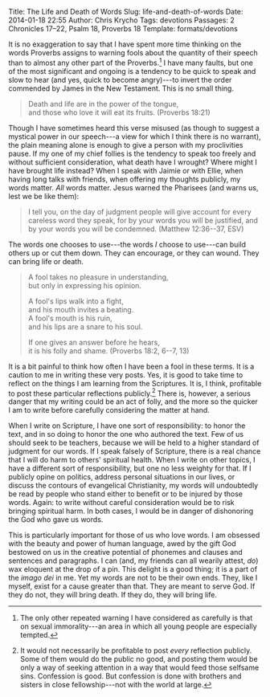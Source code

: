 Title: The Life and Death of Words
Slug: life-and-death-of-words
Date: 2014-01-18 22:55
Author: Chris Krycho
Tags: devotions
Passages: 2 Chronicles 17–22, Psalm 18, Proverbs 18
Template: formats/devotions

It is no exaggeration to say that I have spent more time thinking on the words Proverbs assigns to warning fools about the quantity of their speech than to almost any other part of the Proverbs.[^1] I have many faults, but one of the most significant and ongoing is a tendency to be quick to speak and slow to hear (and yes, quick to become angry)---to invert the order commended by James in the New Testament. This is no small thing.

> Death and life are in the power of the tongue,  
> and those who love it will eat its fruits. (Proverbs 18:21)

Though I have sometimes heard this verse misused (as though to suggest a mystical power in our speech---a view for which I think there is no warrant), the plain meaning alone is enough to give a person with my proclivities pause. If my one of my chief follies is the tendency to speak too freely and without sufficient consideration, what death have I wrought? Where might I have brought life instead? When I speak with Jaimie or with Ellie, when having long talks with friends, when offering my thoughts publicly, my words matter. *All* words matter. Jesus warned the Pharisees (and warns us, lest we be like them):

> I tell you, on the day of judgment people will give account for every careless word they speak, for by your words you will be justified, and by your words you will be condemned. (Matthew 12:36--37, ESV)

The words one chooses to use---the words *I* choose to use---can build others up or cut them down. They can encourage, or they can wound. They can bring life or death.

> A fool takes no pleasure in understanding,  
> but only in expressing his opinion.  
> 
> A fool's lips walk into a fight,  
> and his mouth invites a beating.  
> A fool's mouth is his ruin,  
> and his lips are a snare to his soul.  
>   
> If one gives an answer before he hears,  
> it is his folly and shame. (Proverbs 18:2, 6--7, 13)

It is a bit painful to think how often I have been a fool in these terms. It is a caution to me in writing these very posts. Yes, it is good to take time to reflect on the things I am learning from the Scriptures. It is, I think, profitable to post these particular reflections publicly.[^2] There is, however, a serious danger that my writing could be an act of folly, and the more so the quicker I am to write before carefully considering the matter at hand.

When I write on Scripture, I have one sort of responsibility: to honor the text, and in so doing to honor the one who authored the text. Few of us should seek to be teachers, because we will be held to a higher standard of judgment for our words. If I speak falsely of Scripture, there is a real chance that I will do harm to others' spiritual health. When I write on other topics, I have a different sort of responsibility, but one no less weighty for that. If I publicly opine on politics, address personal situations in our lives, or discuss the contours of evangelical Christianity, my words will undoubtedly be read by people who stand either to benefit or to be injured by those words. Again: to write without careful consideration would be to risk bringing spiritual harm. In both cases, I would be in danger of dishonoring the God who gave us words.

This is particularly important for those of us who love words. I am obsessed with the beauty and power of human language, awed by the gift God bestowed on us in the creative potential of phonemes and clauses and sentences and paragraphs. I can (and, my friends can all wearily attest, *do*) wax eloquent at the drop of a pin. This delight is a good thing; it is a part of the *imago dei* in me. Yet my words are not to be their own ends. They, like I myself, exist for a cause greater than that. They are meant to serve God. If they do not, they will bring death. If they do, they will bring life.

[^1]: The only other repeated warning I have considered as carefully is that on sexual immorality---an area in which all young people are especially tempted.

[^2]: It would not necessarily be profitable to post *every* reflection publicly. Some of them would do the public no good, and posting them would be only a way of seeking attention in a way that would feed those selfsame sins. Confession is good. But confession is done with brothers and sisters in close fellowship---not with the world at large.